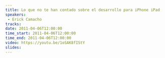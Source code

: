 ```yaml
---
title: Lo que no te han contado sobre el desarrollo para iPhone iPad
speakers:
 - Erick Camacho
tracks:
date: 2011-04-06T12:00:00
time_start: 2011-04-06T12:00:00
time_end: 2011-04-06T12:00:00
video: https://youtu.be/1oSAK8fIStY
slides:
---
```


